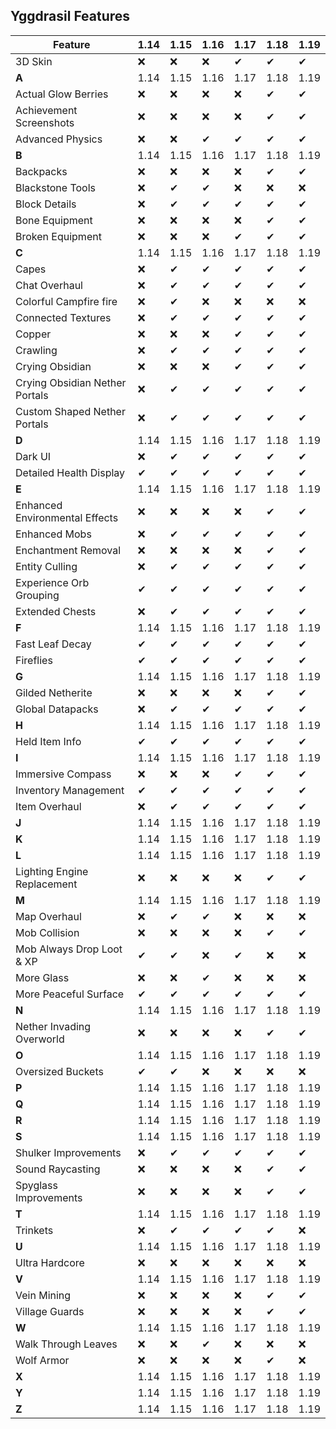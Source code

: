 ## Yggdrasil Features

| Feature | 1.14 | 1.15 | 1.16 | 1.17 | 1.18 | 1.19 |
| --- | --- | --- | --- | --- | --- | ---|
| 3D Skin | ❌ | ❌ | ❌ | ✔ | ✔ | ✔ |
| **A** | 1.14 | 1.15 | 1.16 | 1.17 | 1.18 | 1.19 |
| Actual Glow Berries | ❌ | ❌ | ❌ | ❌ | ✔ | ✔ |
| Achievement Screenshots | ❌ | ❌ | ❌ | ❌ | ✔ | ✔ |
| Advanced Physics | ❌ | ❌ | ✔ | ✔ | ✔ | ✔ |
| **B** | 1.14 | 1.15 | 1.16 | 1.17 | 1.18 | 1.19 |
| Backpacks | ❌ | ❌ | ❌ | ❌ | ✔ | ✔ |
| Blackstone Tools | ❌ | ✔ | ✔ | ❌ | ❌ | ❌ |
| Block Details | ❌ | ✔ | ✔ | ✔ | ✔ | ✔ |
| Bone Equipment | ❌ | ❌ | ❌ | ❌ | ✔ | ✔ |
| Broken Equipment | ❌ | ❌ | ❌ | ✔ | ✔ | ✔ |
| **C** | 1.14 | 1.15 | 1.16 | 1.17 | 1.18 | 1.19 |
| Capes | ❌ | ✔ | ✔ | ✔ | ✔ | ✔ |
| Chat Overhaul | ❌ | ✔ | ✔ | ✔ | ✔ | ✔ |
| Colorful Campfire fire | ❌ | ✔ | ❌ | ❌ | ❌ | ❌ |
| Connected Textures | ❌ | ✔ | ✔ | ✔ | ✔ | ✔ |
| Copper | ❌ | ❌ | ❌ | ✔ | ✔ | ✔ |
| Crawling | ❌ | ✔ | ✔ | ✔ | ✔ | ✔ |
| Crying Obsidian | ❌ | ❌ | ❌ | ✔ | ✔ | ✔ |
| Crying Obsidian Nether Portals | ❌ | ✔ | ✔ | ✔ | ✔ | ✔ |
| Custom Shaped Nether Portals | ❌ | ✔ | ✔ | ✔ | ✔ | ✔ |
| **D** | 1.14 | 1.15 | 1.16 | 1.17 | 1.18 | 1.19 |
| Dark UI | ❌ | ✔ | ✔ | ✔ | ✔ | ✔ |
| Detailed Health Display | ✔ | ✔ | ✔ | ✔ | ✔ | ✔ |
| **E** | 1.14 | 1.15 | 1.16 | 1.17 | 1.18 | 1.19 |
| Enhanced Environmental Effects | ❌ | ❌ | ❌ | ❌ | ✔ | ✔ |
| Enhanced Mobs | ❌ | ✔ | ✔ | ✔ | ✔ | ✔ |
| Enchantment Removal | ❌ | ❌ | ❌ | ❌ | ✔ | ✔ |
| Entity Culling | ❌ | ✔ | ✔ | ✔ | ✔ | ✔ |
| Experience Orb Grouping | ✔ | ✔ | ✔ | ✔ | ✔ | ✔ |
| Extended Chests | ❌ | ✔ | ✔ | ✔ | ✔ | ✔ |
| **F** | 1.14 | 1.15 | 1.16 | 1.17 | 1.18 | 1.19 |
| Fast Leaf Decay | ✔ | ✔ | ✔ | ✔ | ✔ | ✔ |
| Fireflies | ✔ | ✔ | ✔ | ✔ | ✔ | ✔ |
| **G** | 1.14 | 1.15 | 1.16 | 1.17 | 1.18 | 1.19 |
| Gilded Netherite | ❌ | ❌ | ❌ | ❌ | ✔ | ✔ |
| Global Datapacks | ❌ | ✔ | ✔ | ✔ | ✔ | ✔ |
| **H** | 1.14 | 1.15 | 1.16 | 1.17 | 1.18 | 1.19 |
| Held Item Info | ✔ | ✔ | ✔ | ✔ | ✔ | ✔ |
| **I** | 1.14 | 1.15 | 1.16 | 1.17 | 1.18 | 1.19 |
| Immersive Compass | ❌ | ❌ | ❌ | ✔ | ✔ | ✔ |
| Inventory Management | ✔ | ✔ | ✔ | ✔ | ✔ | ✔ |
| Item Overhaul | ❌ | ✔ | ✔ | ✔ | ✔ | ✔ |
| **J** | 1.14 | 1.15 | 1.16 | 1.17 | 1.18 | 1.19 |
| **K** | 1.14 | 1.15 | 1.16 | 1.17 | 1.18 | 1.19 |
| **L** | 1.14 | 1.15 | 1.16 | 1.17 | 1.18 | 1.19 |
| Lighting Engine Replacement | ❌ | ❌ | ❌ | ❌ | ✔ | ✔ |
| **M** | 1.14 | 1.15 | 1.16 | 1.17 | 1.18 | 1.19 |
| Map Overhaul | ❌ | ✔ | ✔ | ❌ | ❌ | ❌ |
| Mob Collision | ❌ | ❌ | ❌ | ❌ | ✔ | ✔ |
| Mob Always Drop Loot & XP | ✔ | ✔ | ❌ | ✔ | ❌ | ❌ |
| More Glass | ❌ | ❌ | ✔ | ❌ | ❌ | ❌ |
| More Peaceful Surface | ✔ | ✔ | ✔ | ✔ | ✔ | ✔ |
| **N** | 1.14 | 1.15 | 1.16 | 1.17 | 1.18 | 1.19 |
| Nether Invading Overworld | ❌ | ❌ | ❌ | ❌ | ✔ | ✔ |
| **O** | 1.14 | 1.15 | 1.16 | 1.17 | 1.18 | 1.19 |
| Oversized Buckets | ✔ | ✔ | ❌ | ❌ | ❌ | ❌ |
| **P** | 1.14 | 1.15 | 1.16 | 1.17 | 1.18 | 1.19 |
| **Q** | 1.14 | 1.15 | 1.16 | 1.17 | 1.18 | 1.19 |
| **R** | 1.14 | 1.15 | 1.16 | 1.17 | 1.18 | 1.19 |
| **S** | 1.14 | 1.15 | 1.16 | 1.17 | 1.18 | 1.19 |
| Shulker Improvements | ❌ | ✔ | ✔ | ✔ | ✔ | ✔ |
| Sound Raycasting | ❌ | ❌ | ❌ | ❌ | ✔ | ✔ |
| Spyglass Improvements | ❌ | ❌ | ❌ | ❌ | ✔ | ✔ |
| **T** | 1.14 | 1.15 | 1.16 | 1.17 | 1.18 | 1.19 |
| Trinkets | ❌ | ✔ | ✔ | ✔ | ✔ | ❌ |
| **U** | 1.14 | 1.15 | 1.16 | 1.17 | 1.18 | 1.19 |
| Ultra Hardcore | ❌ | ❌ | ❌| ❌ | ❌| ❌ |
| **V** | 1.14 | 1.15 | 1.16 | 1.17 | 1.18 | 1.19 |
| Vein Mining | ❌ | ❌ |❌ | ❌ | ✔ | ✔ |
| Village Guards | ❌ | ❌ | ❌ | ❌ | ✔ | ✔ |
| **W** | 1.14 | 1.15 | 1.16 | 1.17 | 1.18 | 1.19 |
| Walk Through Leaves | ❌ | ❌ | ✔ | ❌ | ❌ | ❌ |
| Wolf Armor | ❌ | ❌ | ❌ | ❌ | ✔ | ❌ |
| **X** | 1.14 | 1.15 | 1.16 | 1.17 | 1.18 | 1.19 |
| **Y** | 1.14 | 1.15 | 1.16 | 1.17 | 1.18 | 1.19 |
| **Z** | 1.14 | 1.15 | 1.16 | 1.17 | 1.18 | 1.19 |
